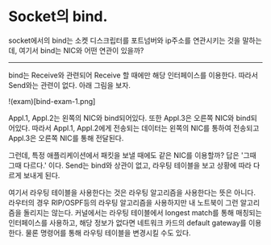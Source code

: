 # Socket의 bind.

socket에서의 bind는 소켓 디스크립터를 포트넘버와 ip주소를 연관시키는 것을 말하는데, 여기서 bind는 NIC와 어떤 연관이 있을까?

------

bind는 Receive와 관련되어 Receive 할 때에만 해당 인터페이스를 이용한다. 따라서 Send와는 관련이 없다. 아래 그림을 보자.

!(exam)[bind-exam-1.png]

Appl.1, Appl.2는 왼쪽의 NIC와 bind되어있다. 또한 Appl.3은 오른쪽 NIC와 bind되어있다. 따라서 Appl.1, Appl.2에게 전송되는 데이터는 왼쪽의 NIC를 통하여 전송되고 Appl.3은 오른쪽 NIC를 통해 전달된다.

그런데, 특정 애플리케이션에서 패킷을 보낼 때에도 같은 NIC를 이용할까? 답은 '그때그때 다르다.' 이다. Send는 bind와 상관이 없고, 라우팅 테이블을 보고 상황에 따라 다르게 보내게 된다. 

여기서 라우팅 테이블을 사용한다는 것은 라우팅 알고리즘을 사용한다는 뜻은 아니다. 라우터의 경우 RIP/OSPF등의 라우팅 알고리즘을 사용하지만 내 노트북이 그런 알고리즘을 돌리지는 않는다. 커널에서는 라우팅 테이블에서 longest match를 통해 매칭되는 인터페이스를 사용하고, 해당 정보가 없다면 네트워크 카드의 default gateway를 이용한다. 물론 명령어를 통해 라우팅 테이블을 변경시킬 수도 있다.

